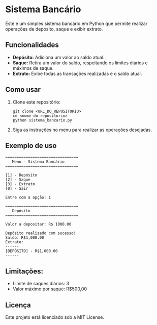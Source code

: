 # Sistema Bancário

Este é um simples sistema bancário em Python que permite realizar operações de depósito, saque e exibir extrato.

## Funcionalidades

- **Depósito:** Adiciona um valor ao saldo atual.
- **Saque:** Retira um valor do saldo, respeitando os limites diários e máximos de saque.
- **Extrato:** Exibe todas as transações realizadas e o saldo atual.

## Como usar

1. Clone este repositório:
   ```
   git clone <URL_DO_REPOSITORIO>
   cd <nome-do-repositorio>
   python sistema_bancario.py
   ```

2. Siga as instruções no menu para realizar as operações desejadas.

## Exemplo de uso
```
================================
   Menu - Sistema Bancário
================================

[1] - Depósito
[2] - Saque
[3] - Extrato
[0] - Sair

Entre com a opção: 1

================================
   Depósito
================================

Valor a depositar: R$ 1000.00

Depósito realizado com sucesso!
Saldo: R$1,000.00
Extrato: 
------
[DEPÓSITO] - R$1,000.00
------
```
## Limitações:
- Limite de saques diários: 3
- Valor máximo por saque: R$500,00

## Licença
Este projeto está licenciado sob a MIT License.